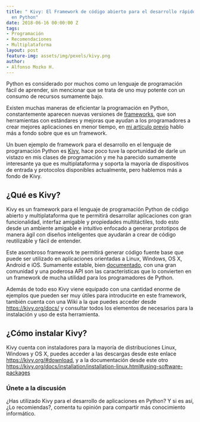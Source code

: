 ```yaml
---
title: " Kivy: El Framework de código abierto para el desarrollo rápido de aplicaciones
  en Python"
date: 2018-06-16 00:00:00 Z
tags:
- Programación
- Recomendaciones
- Multiplataforma
layout: post
feature-img: assets/img/pexels/kivy.png
author:
- Alfonso Mozko H.
---
```


Python es considerado por muchos como un lenguaje de programación fácil de aprender, sin mencionar que se trata de uno muy potente con un consumo de recursos sumamente bajo. 

Existen muchas maneras de eficientar la programación en Python, constantemente aparecen nuevas versiones de [frameworks](https://alfonsomozkoh.github.io/2018/06/15/que-es-un-framework.html), que son herramientas con estándares y mejoras  que ayudan a los programadores a crear mejores aplicaciones en menor tiempo, en [mi artículo previo](https://alfonsomozkoh.github.io/2018/06/15/que-es-un-framework.html) hablo más a fondo sobre que es un framework.
 
Un buen ejemplo de framework para el desarrollo en el lenguaje de programación Python es [Kivy]( https://kivy.org), hace poco tuve la oportunidad de darle un vistazo en mis clases de programación y me ha parecido sumamente interesante ya que es multiplataforma y soporta la mayoría de dispositivos de entrada y protocolos disponibles actualmente, pero hablemos más a fondo de Kivy. 

## ¿Qué es Kivy?
Kivy es un framework  para el lenguaje de programación Python de código abierto y multiplataforma que te permitirá desarrollar aplicaciones con gran funcionalidad, interfaz amigable y propiedades multitáctiles, todo esto desde un ambiente amigable e intuitivo enfocado a generar prototipos de manera ágil con diseños inteligentes que ayudarán a crear de código reutilizable y fácil de entender.  

Este asombroso framework te permitirá generar código fuente base que puede ser utilizado en aplicaciones orientadas a Linux, Windows, OS X, Android e iOS. Sumamente estable, bien [documentado](https://kivy.org/docs/installation/installation-linux.html#using-software-packages), con una gran comunidad  y una poderosa API son las características que lo convierten en un framework de mucha utilidad para los programadores de Python.

Además de todo eso Kivy viene equipado con una cantidad enorme de ejemplos que pueden ser muy útiles para introducirte en este framework, también cuenta con una Wiki  a la que puedes acceder desde <https://kivy.org/docs/> y consultar todos los elementos de necesarios para la instalación y uso de esta herramienta.

## ¿Cómo instalar Kivy?
Kivy cuenta con instaladores para la mayoría de distribuciones Linux, Windows y OS X, puedes acceder a las descargas desde este enlace <https://kivy.org/#download>, y a la documentación desde este otro <https://kivy.org/docs/installation/installation-linux.html#using-software-packages> 

### Únete a la discusión 
¿Has utilizado Kivy para el desarrollo de aplicaciones en Python? Y si es así, ¿Lo recomiendas?, comenta tu opinión para compartir más conocimiento informático. 
